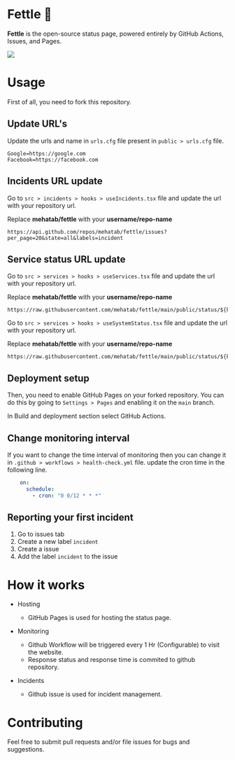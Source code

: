 
# Fettle 💟 

**Fettle** is the open-source status page, powered entirely by GitHub Actions, Issues, and Pages.

<img src="./public/ss.png" />


# Usage
First of all, you need to fork this repository.

## Update URL's
Update the urls and name in `urls.cfg` file present in `public > urls.cfg` file.

```text
Google=https://google.com
Facebook=https://facebook.com
```

## Incidents URL update
Go to `src > incidents > hooks > useIncidents.tsx` file and update the url with your repository url.

Replace **mehatab/fettle** with your **username/repo-name**
```
https://api.github.com/repos/mehatab/fettle/issues?per_page=20&state=all&labels=incident
```

## Service status URL update
Go to `src > services > hooks > useServices.tsx` file and update the url with your repository url.

Replace **mehatab/fettle** with your **username/repo-name**
```
https://raw.githubusercontent.com/mehatab/fettle/main/public/status/${key}_report.log
```

Go to `src > services > hooks > useSystemStatus.tsx` file and update the url with your repository url.

Replace **mehatab/fettle** with your **username/repo-name**
```
https://raw.githubusercontent.com/mehatab/fettle/main/public/status/${key}_report.log
```

## Deployment setup

Then, you need to enable GitHub Pages on your forked repository. You can do this by going to `Settings > Pages` and enabling it on the `main` branch.

In Build and deployment section select GitHub Actions.

## Change monitoring interval
If you want to change the time interval of monitoring then you can change it in `.github > workflows > health-check.yml` file.
update the cron time in the following line.

```yaml
    on:
      schedule:
        - cron: "0 0/12 * * *"
```

## Reporting your first incident
1. Go to issues tab 
2. Create a new label `incident`
3. Create a issue
4. Add the label `incident` to the issue


# How it works

- Hosting
    - GitHub Pages is used for hosting the status page.

- Monitoring
    - Github Workflow will be triggered every 1 Hr (Configurable) to visit the website.
    - Response status and response time is commited to github repository.

- Incidents
    - Github issue is used for incident management.

# Contributing
Feel free to submit pull requests and/or file issues for bugs and suggestions.

<!-- GitAds-Verify: ELLTZF12YAL6BP8TCGDR5ONTHV6GIHR1 -->